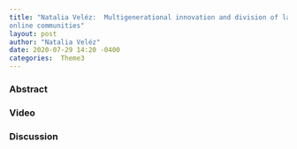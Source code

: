 ```yaml
---
title: "Natalia Veléz:  Multigenerational innovation and division of labor in
online communities"
layout: post
author: "Natalia Veléz"
date: 2020-07-29 14:20 -0400
categories:  Theme3
---
```


### Abstract

### Video

### Discussion
